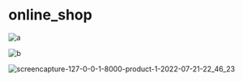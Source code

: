 # online_shop

![a](https://user-images.githubusercontent.com/79381313/180395138-d8c2b0bc-dea4-4c7a-bd5e-87580a558799.png)


![b](https://user-images.githubusercontent.com/79381313/180395175-b03b6e30-4d09-47a0-b2e0-1d35ed2b1981.png)


![screencapture-127-0-0-1-8000-product-1-2022-07-21-22_46_23](https://user-images.githubusercontent.com/79381313/180394366-b5acf515-6f68-4ac6-9ef4-95ef7322c766.png)
